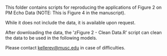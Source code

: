 This folder contains scripts for reproducing the applications of Figure 2 on PM Echo Data (NOTE: This is Figure 4 in the manuscript). 

While it does not include the data, it is available upon request.

After downloading the data, the 'zFigure 2 - Clean Data.R' script can clean the data to be used in the following models.

Please contact kellerev@musc.edu in case of difficulties.

